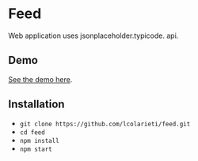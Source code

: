 # Feed

Web application uses jsonplaceholder.typicode. api.

## Demo

[See the demo here](https://lcolarieti-feed.herokuapp.com/).

## Installation

- `git clone https://github.com/lcolarieti/feed.git`
- `cd feed`
- `npm install`
- `npm start`